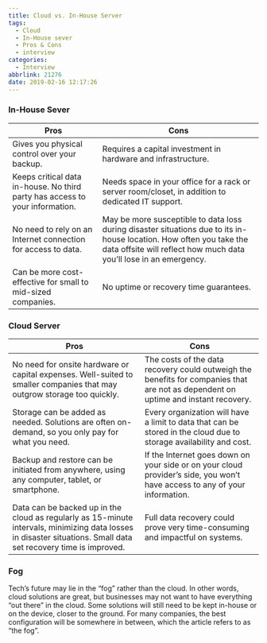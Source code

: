 ```yaml
---
title: Cloud vs. In-House Server
tags:
  - Cloud
  - In-House sever
  - Pros & Cons
  - interview
categories:
  - Interview
abbrlink: 21276
date: 2019-02-16 12:17:26
---
```


### In-House Sever
Pros | Cons
---- | ---
Gives you physical control over your backup. | Requires a capital investment in hardware and infrastructure.
Keeps critical data in-house. No third party has access to your information.   |  Needs space in your office for a rack or server room/closet, in addition to dedicated IT support.
No need to rely on an Internet connection for access to data. | May be more susceptible to data loss during disaster situations due to its in-house location. How often you take the data offsite will reflect how much data you’ll lose in an emergency.
Can be more cost-effective for small to mid-sized companies.  | No uptime or recovery time guarantees.

### Cloud Server
Pros | Cons
---- | ---
No need for onsite hardware or capital expenses. Well-suited to smaller companies that may outgrow storage too quickly. | The costs of the data recovery could outweigh the benefits for companies that are not as dependent on uptime and instant recovery.
Storage can be added as needed. Solutions are often on-demand, so you only pay for what you need. | Every organization will have a limit to data that can be stored in the cloud due to storage availability and cost.
Backup and restore can be initiated from anywhere, using any computer, tablet, or smartphone. | If the Internet goes down on your side or on your cloud provider’s side, you won’t have access to any of your information.
Data can be backed up in the cloud as regularly as 15-minute intervals, minimizing data losses in disaster situations. Small data set recovery time is improved.  | Full data recovery could prove very time-consuming and impactful on systems.

### Fog

Tech’s future may lie in the “fog” rather than the cloud. In other words, cloud solutions are great, but businesses may not want to have everything “out there” in the cloud. Some solutions will still need to be kept in-house or on the device, closer to the ground. For many companies, the best configuration will be somewhere in between, which the article refers to as “the fog”.
